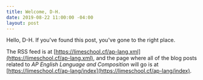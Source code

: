 ```yaml
---
title: Welcome, D-H.
date: 2019-08-22 11:00:00 -04:00
layout: post
---
```


Hello, D-H. If you've found this post, you've gone to the right place.

The RSS feed is at [https://limeschool.cf/ap-lang.xml](https://limeschool.cf/ap-lang.xml), and the page where all of the blog posts related to *AP English Language and Composition* will go is at [https://limeschool.cf/ap-lang/index](https://limeschool.cf/ap-lang/index).